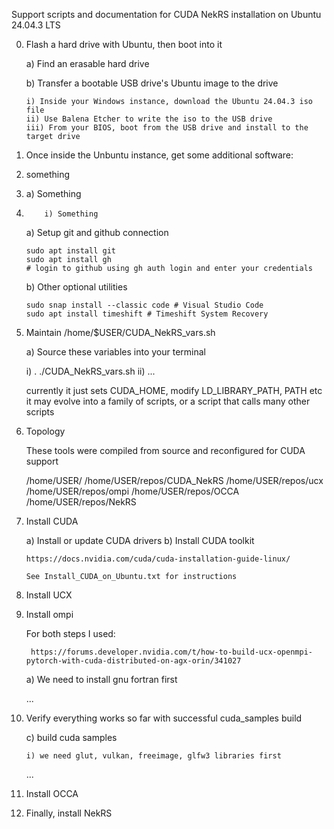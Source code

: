 Support scripts and documentation for CUDA NekRS installation on Ubuntu 24.04.3 LTS

0) Flash a hard drive with Ubuntu, then boot into it

   a) Find an erasable hard drive
   
   b) Transfer a bootable USB drive's Ubuntu image to the drive

       i) Inside your Windows instance, download the Ubuntu 24.04.3 iso file
       ii) Use Balena Etcher to write the iso to the USB drive
       iii) From your BIOS, boot from the USB drive and install to the target drive

2) Once inside the Unbuntu instance, get some additional software:
3) something
4)    a) Something
5)         i) Something

    a) Setup git and github connection

       sudo apt install git         
       sudo apt install gh   
       # login to github using gh auth login and enter your credentials

    b) Other optional utilities
   
       sudo snap install --classic code # Visual Studio Code
       sudo apt install timeshift # Timeshift System Recovery
   
5) Maintain /home/$USER/CUDA_NekRS_vars.sh

   a) Source these variables into your terminal

      i) . ./CUDA_NekRS_vars.sh
      ii) ... 
       
    currently it just sets CUDA_HOME, modify LD_LIBRARY_PATH, PATH etc
    it may evolve into a family of scripts, or a script that calls many other scripts

6) Topology

   These tools were compiled from source and reconfigured for CUDA support

   /home/USER/
   /home/USER/repos/CUDA_NekRS
   /home/USER/repos/ucx
   /home/USER/repos/ompi
   /home/USER/repos/OCCA
   /home/USER/repos/NekRS
   
7) Install CUDA

    a) Install or update CUDA drivers
    b) Install CUDA toolkit

       https://docs.nvidia.com/cuda/cuda-installation-guide-linux/

       See Install_CUDA_on_Ubuntu.txt for instructions

8) Install UCX

9) Install ompi

    For both steps I used:

        https://forums.developer.nvidia.com/t/how-to-build-ucx-openmpi-pytorch-with-cuda-distributed-on-agx-orin/341027


    a) We need to install gnu fortran first

    ...

10) Verify everything works so far with successful cuda_samples build

    c) build cuda samples
        
        i) we need glut, vulkan, freeimage, glfw3 libraries first

    ...

11) Install OCCA


12) Finally, install NekRS

